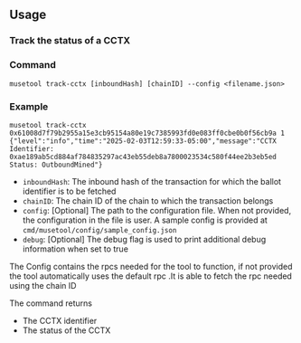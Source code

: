 ## Usage 

### Track the status of a CCTX

### Command
```shell
musetool track-cctx [inboundHash] [chainID] --config <filename.json>
```
### Example
```shell
musetool track-cctx 0x61008d7f79b2955a15e3cb95154a80e19c7385993fd0e083ff0cbe0b0f56cb9a 1
{"level":"info","time":"2025-02-03T12:59:33-05:00","message":"CCTX Identifier: 0xae189ab5cd884af784835297ac43eb55deb8a7800023534c580f44ee2b3eb5ed Status: OutboundMined"}
```

- `inboundHash`: The inbound hash of the transaction for which the ballot identifier is to be fetched
- `chainID`: The chain ID of the chain to which the transaction belongs
- `config`: [Optional] The path to the configuration file. When not provided, the configuration in the file is user. A sample config is provided at `cmd/musetool/config/sample_config.json`
- `debug`: [Optional] The debug flag is used to print additional debug information when set to true

The Config contains the rpcs needed for the tool to function,
if not provided the tool automatically uses the default rpc .It is able to fetch the rpc needed using the chain ID

The command returns
- The CCTX identifier
- The status of the CCTX

